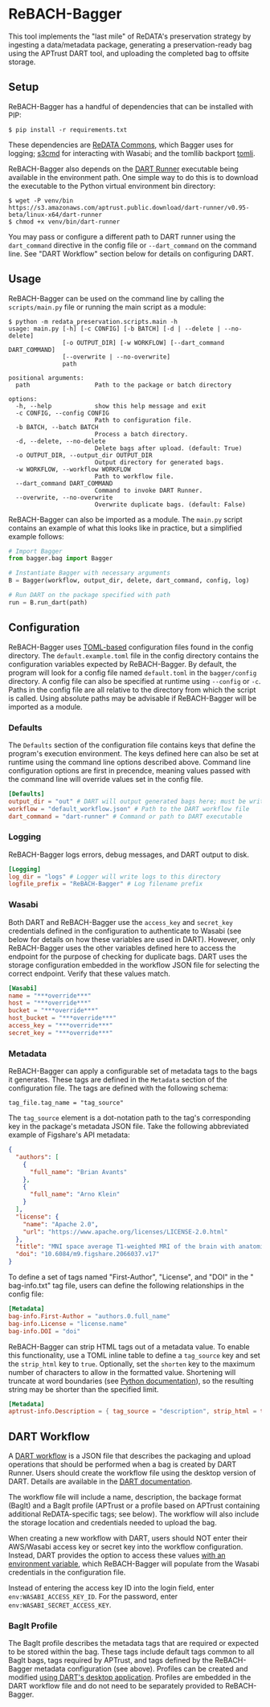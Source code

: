 # ReBACH-Bagger

This tool implements the "last mile" of ReDATA's preservation strategy by
ingesting a data/metadata package, generating a preservation-ready bag using
the APTrust DART tool, and uploading the completed bag to offsite storage.

## Setup

ReBACH-Bagger has a handful of dependencies that can be installed with PIP:

```text
$ pip install -r requirements.txt
```

These dependencies are [ReDATA Commons](https://github.com/UAL-RE/redata-commons), which Bagger uses
for logging;
[s3cmd](https://s3tools.org/s3cmd) for interacting with Wasabi; and the tomllib backport
[tomli](https://github.com/hukkin/tomli).

ReBACH-Bagger also depends on the
[DART Runner](https://aptrust.github.io/dart-docs/users/dart_runner/) executable being available in
the environment path. One simple way to do this is to download the executable to the Python virtual
environment bin directory:

```text
$ wget -P venv/bin https://s3.amazonaws.com/aptrust.public.download/dart-runner/v0.95-beta/linux-x64/dart-runner
$ chmod +x venv/bin/dart-runner
```

You may pass or configure a different path to DART runner using the `dart_command` directive in
the config file or `--dart_command` on the command line. See "DART Workflow" section below for
details on configuring DART.

## Usage

ReBACH-Bagger can be used on the command line by calling the `scripts/main.py`
file or running the main script as a module:

```text
$ python -m redata_preservation.scripts.main -h
usage: main.py [-h] [-c CONFIG] [-b BATCH] [-d | --delete | --no-delete]
               [-o OUTPUT_DIR] [-w WORKFLOW] [--dart_command DART_COMMAND]
               [--overwrite | --no-overwrite]
               path

positional arguments:
  path                  Path to the package or batch directory

options:
  -h, --help            show this help message and exit
  -c CONFIG, --config CONFIG
                        Path to configuration file.
  -b BATCH, --batch BATCH
                        Process a batch directory.
  -d, --delete, --no-delete
                        Delete bags after upload. (default: True)
  -o OUTPUT_DIR, --output_dir OUTPUT_DIR
                        Output directory for generated bags.
  -w WORKFLOW, --workflow WORKFLOW
                        Path to workflow file.
  --dart_command DART_COMMAND
                        Command to invoke DART Runner.
  --overwrite, --no-overwrite
                        Overwrite duplicate bags. (default: False)
```

ReBACH-Bagger can also be imported as a module. The `main.py` script
contains an example of what this looks like in practice, but a simplified
example follows:

```python
# Import Bagger
from bagger.bag import Bagger

# Instantiate Bagger with necessary arguments
B = Bagger(workflow, output_dir, delete, dart_command, config, log)

# Run DART on the package specified with path
run = B.run_dart(path)
```

## Configuration

ReBACH-Bagger uses [TOML-based](https://toml.io/en/) configuration files found
in the config directory. The `default.example.toml` file in the config
directory contains the configuration variables expected by ReBACH-Bagger. By
default, the program will look for a config file named `default.toml` in the
`bagger/config` directory. A config file can also be specified at
runtime using `--config` or `-c`. Paths in the config file are all relative to
the directory from which the script is called. Using absolute paths may be
advisable if ReBACH-Bagger will be imported as a module.

### Defaults

The `Defaults` section of the configuration file contains keys that define the
program's execution environment. The keys defined here can also be set at
runtime using the command line options described above. Command line
configuration options are first in precendce, meaning values passed with the
command line will override values set in the config file.

```toml
[Defaults]
output_dir = "out" # DART will output generated bags here; must be writable
workflow = "default_workflow.json" # Path to the DART workflow file
dart_command = "dart-runner" # Command or path to DART executable
```

### Logging

ReBACH-Bagger logs errors, debug messages, and DART output to disk.

```toml
[Logging]
log_dir = "logs" # Logger will write logs to this directory
logfile_prefix = "ReBACH-Bagger" # Log filename prefix
```

### Wasabi

Both DART and ReBACH-Bagger use the `access_key` and `secret_key` credentials defined in the
configuration to authenticate to Wasabi (see below for details on how these variables are used in
DART). However, only ReBACH-Bagger uses the other variables defined here to access the endpoint for
the purpose of checking for duplicate bags. DART uses the storage configuration embedded in the
workflow JSON file for selecting the correct endpoint. Verify that these values match.

```toml
[Wasabi]
name = "***override***"
host = "***override***"
bucket = "***override***"
host_bucket = "***override***"
access_key = "***override***"
secret_key = "***override***"
```

### Metadata

ReBACH-Bagger can apply a configurable set of metadata tags to the bags it
generates. These tags are defined in the `Metadata` section of the
configuration file. The tags are defined with the following schema:

`tag_file.tag_name = "tag_source"`

The `tag_source` element is a dot-notation path to the tag's corresponding key
in the package's metadata JSON file. Take the following abbreviated example of
Figshare's API metadata:

```json
{
  "authors": [
    {
      "full_name": "Brian Avants"
    },
    {
      "full_name": "Arno Klein"
    }
  ],
  "license": {
    "name": "Apache 2.0",
    "url": "https://www.apache.org/licenses/LICENSE-2.0.html"
  },
  "title": "MNI space average T1-weighted MRI of the brain with anatomical labels.",
  "doi": "10.6084/m9.figshare.2066037.v17"
}
```

To define a set of tags named "First-Author", "License", and "DOI" in the "
bag-info.txt" tag file, users can define the following relationships in the
config file:

```toml
[Metadata]
bag-info.First-Author = "authors.0.full_name"
bag-info.License = "license.name"
bag-info.DOI = "doi"
```

ReBACH-Bagger can strip HTML tags out of a metadata value. To enable this functionality, use a
TOML inline table to define a `tag_source` key and set the `strip_html` key to `true`. Optionally, 
set the `shorten` key to the maximum number of characters to allow in the formatted value. 
Shortening will truncate at word boundaries (see
[Python documentation](https://docs.python.org/3.9/library/textwrap.html#textwrap.shorten)), so 
the resulting string may be shorter than the specified limit.

```toml
[Metadata]
aptrust-info.Description = { tag_source = "description", strip_html = true, shorten = 100 }
```

## DART Workflow

A [DART workflow](https://aptrust.github.io/dart-docs/users/workflows/) is a JSON file that
describes the packaging and upload operations that should be performed when a bag is created by
DART Runner. Users should create the workflow file using the desktop version of DART. Details
are available in the [DART documentation](https://aptrust.github.io/dart-docs/users/workflows/).

The workflow file will include a name, description, the backage format (BagIt) and a BagIt
profile (APTrust or a profile based on APTrust containing additional ReDATA-specific tags; see
below). The workflow will also include the storage location and credentials needed to upload
the bag.

When creating a new workflow with DART, users should NOT enter their AWS/Wasabi access key or
secret key into the workflow configuration. Instead, DART provides the option to access these
values [with an environment variable](https://aptrust.github.io/dart-docs/users/settings/storage_services/#login),
which ReBACH-Bagger will populate from the Wasabi credentials in the configuration file.

Instead of entering the access key ID into the login field, enter `env:WASABI_ACCESS_KEY_ID`.
For the password, enter `env:WASABI_SECRET_ACCESS_KEY`.

### BagIt Profile

The BagIt profile describes the metadata tags that are required or expected to be stored within
the bag. These tags include default tags common to all BagIt bags, tags required by APTrust, and
tags defined by the ReBACH-Bagger metadata configuration (see above). Profiles can
be created and
modified [using DART's desktop application](https://aptrust.github.io/dart-docs/users/bagit/).
Profiles are embedded in the DART workflow file and do not need to be separately provided to
ReBACH-Bagger.
